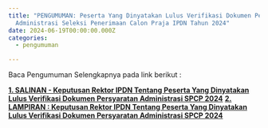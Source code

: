 ```yaml
---
title: "PENGUMUMAN: Peserta Yang Dinyatakan Lulus Verifikasi Dokumen Persyaratan
  Administrasi Seleksi Penerimaan Calon Praja IPDN Tahun 2024"
date: 2024-06-19T00:00:00.000Z
categories:
  - pengumuman

---
```


Baca Pengumuman Selengkapnya pada link berikut :

**[1. SALINAN - Keputusan Rektor IPDN Tentang Peserta Yang Dinyatakan Lulus Verifikasi Dokumen Persyaratan Administrasi SPCP 2024](https://bkd.nttprov.go.id/web/wp-content/uploads/2024/06/SALINAN_KR_800.1.2.2-246-TENTANG-PESERTA-DINYATAKAN-LULUS-VERIFIKASI-DOKUMEN-SPCP-2024.pdf)** **[2. LAMPIRAN : Keputusan Rektor IPDN Tentang Peserta Yang Dinyatakan Lulus Verifikasi Dokumen Persyaratan Administrasi SPCP 2024](https://bkd.nttprov.go.id/web/wp-content/uploads/2024/06/202405_ADM_53_NTT.pdf)**
